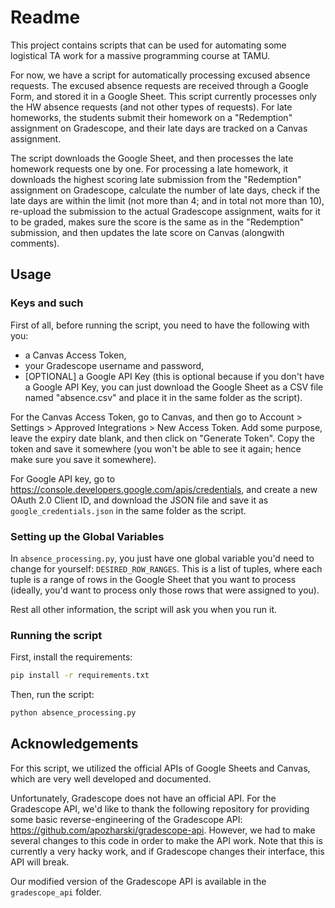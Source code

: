 # Readme

This project contains scripts that can be used for automating some logistical TA work for a massive programming course at TAMU.

For now, we have a script for automatically processing excused absence requests. 
The excused absence requests are received through a Google Form, and stored it in a Google Sheet. 
This script currently processes only the HW absence requests (and not other types of requests).
For late homeworks, the students submit their homework on a "Redemption" assignment on Gradescope, and their late days are tracked on a Canvas assignment.

The script downloads the Google Sheet, and then processes the late homework requests one by one.
For processing a late homework, it downloads the highest scoring late submission from the "Redemption" assignment on Gradescope, calculate the number of late days, check if the late days are within the limit (not more than 4; and in total not more than 10), re-upload the submission to the actual Gradescope assignment, waits for it to be graded, makes sure the score is the same as in the "Redemption" submission, and then updates the late score on Canvas (alongwith comments).


## Usage

### Keys and such
First of all, before running the script, you need to have the following with you:
- a Canvas Access Token, 
- your Gradescope username and password,
- [OPTIONAL] a Google API Key (this is optional because if you don't have a Google API Key, you can just download the Google Sheet as a CSV file named "absence.csv" and place it in the same folder as the script).

For the Canvas Access Token, go to Canvas, and then go to Account > Settings > Approved Integrations > New Access Token. 
Add some purpose, leave the expiry date blank, and then click on "Generate Token". Copy the token and save it somewhere (you won't be able to see it again; hence make sure you save it somewhere).

For Google API key, go to https://console.developers.google.com/apis/credentials, and create a new OAuth 2.0 Client ID, and download the JSON file and save it as `google_credentials.json` in the same folder as the script.

### Setting up the Global Variables

In `absence_processing.py`, you just have one global variable you'd need to change for yourself: `DESIRED_ROW_RANGES`.
This is a list of tuples, where each tuple is a range of rows in the Google Sheet that you want to process (ideally, you'd want to process only those rows that were assigned to you).

Rest all other information, the script will ask you when you run it.

### Running the script

First, install the requirements:

```bash
pip install -r requirements.txt
```

Then, run the script:

```bash
python absence_processing.py
```

## Acknowledgements

For this script, we utilized the official APIs of Google Sheets and Canvas, which are very well developed and documented.

Unfortunately, Gradescope does not have an official API.
For the Gradescope API, we'd like to thank the following repository for providing some basic reverse-engineering of the Gradescope API: https://github.com/apozharski/gradescope-api.
However, we had to make several changes to this code in order to make the API work. Note that this is currently a very hacky work, and if Gradescope changes their interface, this API will break.

Our modified version of the Gradescope API is available in the `gradescope_api` folder.

